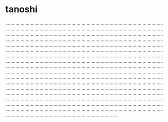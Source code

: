 # tanoshi

.....................................................................................................................................................................................................................................................................................................................................................................................................................................................................................................................................................................................................................................................................................................................................................................................................................................................................................................................................................................................................................................................................................................................................................................................................................................................................................................................................................................................................................................................................................................................................................................................................................................................................................................................................................................................................................................................................................................................................................................................................................................................................................................................................................................................................................................................................................